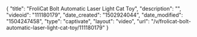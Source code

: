 {
    "title": "FroliCat Bolt Automatic Laser Light Cat Toy",
    "description": "",
    "videoid": "111180179",
    "date_created": "1502924044",
    "date_modified": "1504247458",
    "type": "captivate",
    "layout": "video",
    "url": "\/v\/frolicat-bolt-automatic-laser-light-cat-toy\/111180179"
}